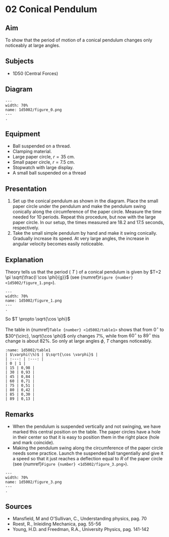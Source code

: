 # 02 Conical Pendulum 
    
## Aim   
To show that the period of motion of a conical pendulum changes only noticeably at large angles.    
  
## Subjects   
* 1D50 (Central Forces)   

## Diagram
   
```{figure} figures/figure_0.png  
---  
width: 70%  
name: 1d5002/figure_0.png  
---  
.
``` 

## Equipment
- Ball suspended on a thread.
- Clamping material.
- Large paper circle,  $r = 35 \mathrm{~cm}$.
- Small paper circle,  $r = 7.5 \mathrm{~cm}$.
- Stopwatch with large display.
- A small ball suspended on a thread
     
  
## Presentation   
 1. Set up the conical pendulum as shown in the diagram. Place the small paper circle under the pendulum and make the pendulum swing conically along the circumference of the paper circle. Measure the time needed for 10 periods. Repeat this procedure, but now with the large paper circle. In our setup, the times measured are 18.2 and 17.5 seconds, respectively. 
 2. Take the small simple pendulum by hand and make it swing conically. Gradually increase its speed. At very large angles, the increase in angular velocity becomes easily noticeable.
  
## Explanation   
Theory tells us that the period ( $T$ ) of a conical pendulum is given by $T=2 \pi \sqrt{\frac{l \cos \phi}{g}}$ (see {numref}`Figure {number} <1d5002/figure_1.png>`). 

```{figure} figures/figure_1.png  
---  
width: 70%  
name: 1d5002/figure_1.png  
---  
. 
```

So $T \propto \sqrt{\cos \phi}$
  
The table in {numref}`Table {number} <1d5002/table1>` shows that from $0^{\circ}$ to $30^{\circ}, \sqrt{\cos \phi}$ only changes $7 \%$, while from $60^{\circ}$ to $89^{\circ}$ this change is about $82 \%$. So only at large angles $\phi$, $T$ changes noticeably.

```{table} table
:name: 1d5002/table1
| $\varphi(\%)$ | $\sqrt{\cos \varphi}$ |
| :---: | :---: |
| 0 | 1 |
| 15 | 0,98 |
| 30 | 0,93 |
| 45 | 0,84 |
| 60 | 0,71 |
| 75 | 0,51 |
| 80 | 0,42 |
| 85 | 0,30 |
| 89 | 0,13 |
```

## Remarks
 *  When the pendulum is suspended vertically and not swinging, we have marked this central position on the table. The paper circles have a hole in their center so that it is easy to position them in the right place (hole and mark coincide). 
 *  Making the pendulum swing along the circumference of the paper circle needs some practice. Launch the suspended ball tangentially and give it a speed so that it just reaches a deflection equal to $R$ of the paper circle (see {numref}`Figure {number} <1d5002/figure_3.png>`).    

```{figure} figures/figure_3.png  
---  
width: 70%  
name: 1d5002/figure_3.png  
---  
.
```

## Sources
 *  Mansfield, M and O'Sullivan, C., Understanding physics, pag. 70 
 *  Roest, R., Inleiding Mechanica, pag. 55-56 
 *  Young, H.D. and Freedman, R.A., University Physics, pag. 141-142
  
